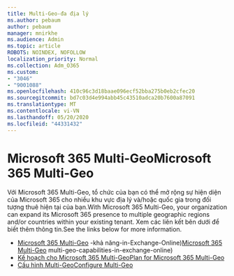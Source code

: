 ```yaml
---
title: Multi-Geo-đa địa lý
ms.author: pebaum
author: pebaum
manager: mnirkhe
ms.audience: Admin
ms.topic: article
ROBOTS: NOINDEX, NOFOLLOW
localization_priority: Normal
ms.collection: Adm_O365
ms.custom:
- "3046"
- "9001088"
ms.openlocfilehash: 410c96c3d18baae096ecf52bba275b0eb2cfec20
ms.sourcegitcommit: bd7c03d4e994abb45c43510adca20b7600a87091
ms.translationtype: MT
ms.contentlocale: vi-VN
ms.lasthandoff: 05/20/2020
ms.locfileid: "44331432"
---
```

# <a name="microsoft-365-multi-geo"></a><span data-ttu-id="1be29-102">Microsoft 365 Multi-Geo</span><span class="sxs-lookup"><span data-stu-id="1be29-102">Microsoft 365 Multi-Geo</span></span>

<span data-ttu-id="1be29-103">Với Microsoft 365 Multi-Geo, tổ chức của bạn có thể mở rộng sự hiện diện của Microsoft 365 cho nhiều khu vực địa lý và/hoặc quốc gia trong đối tượng thuê hiện tại của bạn.</span><span class="sxs-lookup"><span data-stu-id="1be29-103">With Microsoft 365 Multi-Geo, your organization can expand its Microsoft 365 presence to multiple geographic regions and/or countries within your existing tenant.</span></span> <span data-ttu-id="1be29-104">Xem các liên kết bên dưới để biết thêm thông tin.</span><span class="sxs-lookup"><span data-stu-id="1be29-104">See the links below for more information.</span></span>

- <span data-ttu-id="1be29-105">[Microsoft 365 Multi-Geo](https://docs.microsoft.com/office365/enterprise/office-365-multi-geo) -khả năng-in-Exchange-Online)</span><span class="sxs-lookup"><span data-stu-id="1be29-105">[Microsoft 365 Multi-Geo](https://docs.microsoft.com/office365/enterprise/office-365-multi-geo) multi-geo-capabilities-in-exchange-online)</span></span>
- [<span data-ttu-id="1be29-106">Kế hoạch cho Microsoft 365 Multi-Geo</span><span class="sxs-lookup"><span data-stu-id="1be29-106">Plan for Microsoft 365 Multi-Geo</span></span>](https://docs.microsoft.com/office365/enterprise/plan-for-multi-geo)
- [<span data-ttu-id="1be29-107">Cấu hình Multi-Geo</span><span class="sxs-lookup"><span data-stu-id="1be29-107">Configure Multi-Geo</span></span>](https://docs.microsoft.com/office365/enterprise/multi-geo-tenant-configuration)
